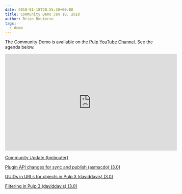 ```yaml
---
date: 2018-01-18T20:55:50+00:00
title: Community Demo Jan 18, 2018
author: Brian Bouterse
tags:
  - demo
---
```

<!-- more -->
The Community Demo is available on the [Pulp YouTube Channel](https://www.youtube.com/PulpProject). See the agenda below.

<iframe width="560" height="315" src="https://www.youtube.com/embed/yFio9HY2bmA" frameborder="0" allowfullscreen></iframe>

[Community Update (bmbouter)](http://www.youtube.com/watch?v=yFio9HY2bmA&t=0m45s)

[Plugin API changes for sync and publish (asmacdo) (3.0)](http://www.youtube.com/watch?v=yFio9HY2bmA&t=8m05s)

[UUIDs in URLs for objects in Pulp 3 (daviddavis) (3.0)](http://www.youtube.com/watch?v=yFio9HY2bmA&t=15m24s)

[Filtering in Pulp 3 (daviddavis) (3.0)](http://www.youtube.com/watch?v=yFio9HY2bmA&t=16m53s)